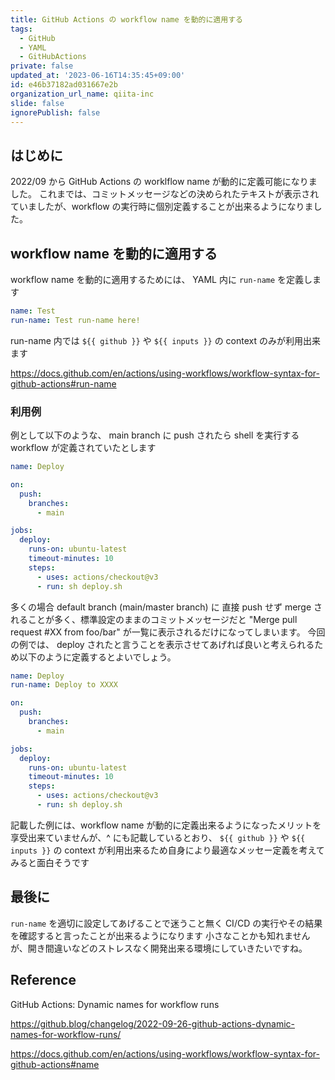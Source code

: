 ```yaml
---
title: GitHub Actions の workflow name を動的に適用する
tags:
  - GitHub
  - YAML
  - GitHubActions
private: false
updated_at: '2023-06-16T14:35:45+09:00'
id: e46b37182ad031667e2b
organization_url_name: qiita-inc
slide: false
ignorePublish: false
---
```


## はじめに

2022/09 から GitHub Actions の worklflow name が動的に定義可能になりました。
これまでは、コミットメッセージなどの決められたテキストが表示されていましたが、workflow の実行時に個別定義することが出来るようになりました。

## workflow name を動的に適用する

workflow name を動的に適用するためには、 YAML 内に `run-name` を定義します

```yaml:.github/workflows/test.yml
name: Test
run-name: Test run-name here!
```

run-name 内では `${{ github }}` や `${{ inputs }}` の context のみが利用出来ます

https://docs.github.com/en/actions/using-workflows/workflow-syntax-for-github-actions#run-name

### 利用例

例として以下のような、 main branch に push されたら shell を実行する workflow が定義されていたとします

```yml:.github/workflows/deploy.yml
name: Deploy

on:
  push:
    branches:
      - main

jobs:
  deploy:
    runs-on: ubuntu-latest
    timeout-minutes: 10
    steps:
      - uses: actions/checkout@v3
      - run: sh deploy.sh
```

多くの場合 default branch (main/master branch) に 直接 push せず merge されることが多く、標準設定のままのコミットメッセージだと "Merge pull request #XX from foo/bar" が一覧に表示されるだけになってしまいます。
今回の例では、 deploy されたと言うことを表示させてあげれば良いと考えられるため以下のように定義するとよいでしょう。

```yml:.github/workflows/deploy.yml
name: Deploy
run-name: Deploy to XXXX

on:
  push:
    branches:
      - main

jobs:
  deploy:
    runs-on: ubuntu-latest
    timeout-minutes: 10
    steps:
      - uses: actions/checkout@v3
      - run: sh deploy.sh
```

記載した例には、workflow name が動的に定義出来るようになったメリットを享受出来ていませんが、^ にも記載しているとおり、 `${{ github }}` や `${{ inputs }}` の context が利用出来るため自身により最適なメッセー定義を考えてみると面白そうです

## 最後に

`run-name` を適切に設定してあげることで迷うこと無く CI/CD の実行やその結果を確認すると言ったことが出来るようになります
小さなことかも知れませんが、開き間違いなどのストレスなく開発出来る環境にしていきたいですね。

## Reference

GitHub Actions: Dynamic names for workflow runs

https://github.blog/changelog/2022-09-26-github-actions-dynamic-names-for-workflow-runs/

https://docs.github.com/en/actions/using-workflows/workflow-syntax-for-github-actions#name
